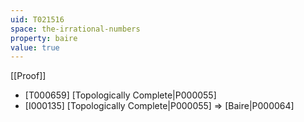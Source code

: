 ```yaml
---
uid: T021516
space: the-irrational-numbers
property: baire
value: true
---
```

[[Proof]]

* [T000659] [Topologically Complete|P000055]
* [I000135] [Topologically Complete|P000055] => [Baire|P000064]

